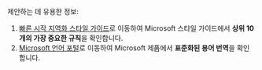 제안하는 데 유용한 정보:
1. [빠른 시작 지역화 스타일 가이드](https://docs.microsoft.com/globalization/localization/styleguides)로 이동하여 Microsoft 스타일 가이드에서 **상위 10개의 가장 중요한 규칙**을 확인합니다.
2. [Microsoft 언어 포털](https://www.microsoft.com/language)로 이동하여 Microsoft 제품에서 **표준화된 용어 번역**을 확인합니다.
